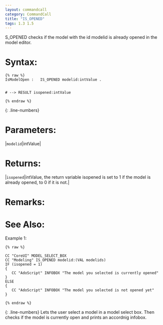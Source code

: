```yaml
---
layout: commandcall
category: CommandCall
title: "IS_OPENED"
tags: 1.3 1.5
---
```


S_OPENED checks if the model with the id modelid is already opened in the model editor.

# Syntax:  

```adoscript
{% raw %}
IsModelOpen :	IS_OPENED modelid:intValue .


# --> RESULT isopened:intValue

{% endraw %}
```
{: .line-numbers}

# Parameters:  

|`modelid`|intValue|

# Returns:  

|`isopened`|intValue, the return variable isopened is set to 1 if the model is already opened, to 0 if it is not.|

# Remarks:



# See Also:  



Example 1:

```adoscript
{% raw %}

CC "CoreUI" MODEL_SELECT_BOX 
CC "Modeling" IS_OPENED modelid:(VAL modelids)
IF (isopened = 1)
{
   CC "AdoScript" INFOBOX "The model you selected is currently opened"
}
ELSE
{
   CC "AdoScript" INFOBOX "The model you selected is not opened yet"
}

{% endraw %}
```
{: .line-numbers}
Lets the user select a model in a model select box. Then checks if the model is currently open and prints an accordnig infobox.

